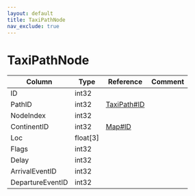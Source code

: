 ```yaml
---
layout: default
title: TaxiPathNode
nav_exclude: true
---
```

# TaxiPathNode

| Column | Type | Reference | Comment |
|--------|------|-----------|---------|
|ID|int32|||
|PathID|int32|[TaxiPath#ID](TaxiPath)||
|NodeIndex|int32|||
|ContinentID|int32|[Map#ID](Map)||
|Loc|float[3]|||
|Flags|int32|||
|Delay|int32|||
|ArrivalEventID|int32|||
|DepartureEventID|int32|||
